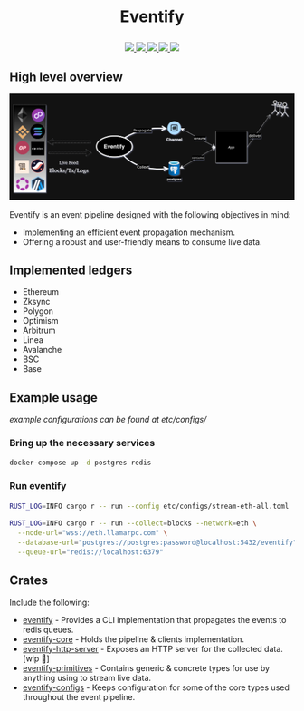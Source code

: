 # <p align="center">Eventify</p>

<p align="center">
<a href="https://github.com/lbkolev/eventify/blob/master/LICENSE-MIT">
<img src="https://img.shields.io/badge/license-MIT-blue.svg">
</a>
<a href="https://github.com/lbkolev/eventify/blob/master/LICENSE-APACHE">
<img src="https://img.shields.io/badge/license-APACHE2.0-blue.svg">
</a>
<a href="https://crates.io/crates/eventify">
<img src="https://img.shields.io/crates/v/eventify-cli.svg">
</a>
<a href="https://github.com/lbkolev/eventify/actions?query=workflow%3ACI+branch%3Amaster">
<img src="https://github.com/lbkolev/eventify/actions/workflows/ci.yml/badge.svg">
</a>
<a href="https://docs.rs/eventify">
<img src="https://img.shields.io/docsrs/eventify/latest">
</a>
</p>

## High level overview
<p align="center">
  <img src=".github/hl-overview-diagram.png" alt="Eventify High-Level Overview Diagram" width="850">
</p>

Eventify is an event pipeline designed with the following objectives in mind:
- Implementing an efficient event propagation mechanism.
- Offering a robust and user-friendly means to consume live data.

## Implemented ledgers
- Ethereum
- Zksync
- Polygon
- Optimism
- Arbitrum
- Linea
- Avalanche
- BSC
- Base

## Example usage
*example configurations can be found at etc/configs/*
### Bring up the necessary services
```sh
docker-compose up -d postgres redis
```

### Run eventify
```sh
RUST_LOG=INFO cargo r -- run --config etc/configs/stream-eth-all.toml
```
```sh
RUST_LOG=INFO cargo r -- run --collect=blocks --network=eth \
  --node-url="wss://eth.llamarpc.com" \
  --database-url="postgres://postgres:password@localhost:5432/eventify" \
  --queue-url="redis://localhost:6379"
```

## Crates
Include the following:
- [eventify](./crates/eventify/) - Provides a CLI implementation that propagates the events to redis queues.
- [eventify-core](./crates/eventify-core) - Holds the pipeline & clients implementation.
- [eventify-http-server](./crates/eventify-http-server) - Exposes an HTTP server for the collected data. [wip 🚧]
- [eventify-primitives](./crates/eventify-primitives) - Contains generic & concrete types for use by anything using to stream live data.
- [eventify-configs](./crates/eventify-configs) - Keeps configuration for some of the core types used throughout the event pipeline.
